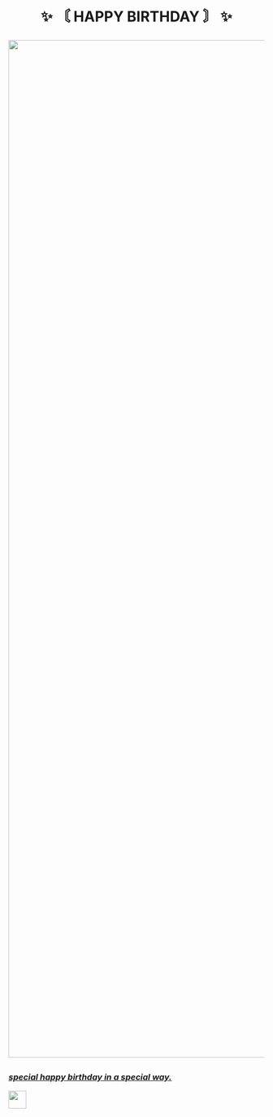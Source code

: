 <h1 align="center"> ✨ 〘 HAPPY BIRTHDAY 〙 ✨

</div>

<p align="center">
<a href="https://github.com/REDZEOX">
    <a href="https://github.com/REDZEOX"><img src="https://media.tenor.com/gsDS_dFeWzkAAAAC/shikimoris-not-just-cute-shikimori.gif" alt="RedzeoX" width="2000"/>
</h3>
<div>

<div align="left">

### *_special happy birthday in a special way._*

<a href="https://REDZEOX.github.io/HaPpY-BiRThDaY/" target="blank"><img src="https://img.shields.io/badge/Se it Live-000000?style=for-the-badge&logo=github&logoColor=white" height="35px"/></a>

